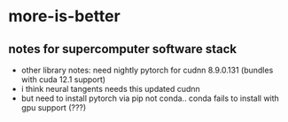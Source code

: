 # more-is-better

## notes for supercomputer software stack

* other library notes: need nightly pytorch for cudnn 8.9.0.131 (bundles with cuda 12.1 support)
* i think neural tangents needs this updated cudnn
* but need to install pytorch via pip not conda.. conda fails to install with gpu support (???)
